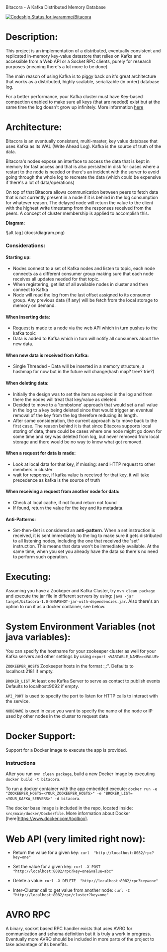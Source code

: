 Bitacora - A Kafka Distributed Memory Database 

[ ![Codeship Status for ivaramme/Bitacora](https://codeship.com/projects/af715930-26b3-0133-0bf7-42218616331f/status?branch=master)](https://codeship.com/projects/97183)

# Description:

This project is an implementation of a distributed, eventually consistent and replicated in-memory key-value datastore that relies on Kafka and accessible from a Web API or a Socket RPC clients, purely for research purposes (meaning there's a lot more to be done)

The main reason of using Kafka is to piggy back on it's great architecture that works as a distributed, highly scalable, serializable (in order) database log.

For a better performance, your Kafka cluster must have Key-based compaction enabled to make sure all keys (that are needed) exist but at the same time the log doesn't grow up infinitely. More information [here](https://cwiki.apache.org/confluence/display/KAFKA/Log+Compaction)

# Architecture:

Bitacora is an eventually consistent, multi-master, key value database that uses Kafka as its WAL (Write Ahead Log). Kafka is the source of truth of the data. 

 Bitacora's nodes expose an interface to access the data that is kept in memory for fast access and that is also persisted in disk for cases where a restart to the node is needed or there's an incident with the server to avoid going through the whole log to recreate the data (which could be expensive if there's a lot of data/operations)   
 
 On top of that Bitacora allows communication between peers to fetch data that is not currently present in a node if it is behind in the log consumption for whatever reason. The delayed node will return the value to the client with the highest write timestamp from the responses received from the peers. A concept of cluster membership is applied to accomplish this.

**Diagram:**

![alt tag] (docs/diagram.png)

### Considerations:
#### Starting up:
- Nodes connect to a set of Kafka nodes and listen to topic, each node connects as a different consumer group making sure that each node receives all updates needed for that topic.
- When registering, get list of all available nodes in cluster and then connect to Kafka
- Node will read the log from the last offset assigned to its consumer group. Any previous data (if any) will be fetch from the local storage to memory on demand.

#### When inserting data:
- Request is made to a node via the web API which in turn pushes to the kafka topic
- Data is added to Kafka which in turn will notify all consumers about the new data.

#### When new data is received from Kafka:
- Single Threaded - Data will be inserted in a memory structure, a hashmap for now but in the future will change(hash map? tree? trie?)

#### When deleting data:
- Initially the design was to set the item as expired in the log and from there the nodes will treat that key/value as deleted.
- Decided to move to a 'tombstone' approach that would set a null value in the log to a key being deleted since that would trigger an eventual removal of the key from the log therefore reducing its length.
- After some consideration, the current approach is to move back to the first case. The reason behind it is that since Bitacora supports local storing of data, there could be cases where one node might go down for some time and key was deleted from log, but never removed from local storage and there would be no way to know what got removed.

#### When a request for data is made:
- Look at local data for that key, if missing: send HTTP request to other members in cluster
- wait for response, if kafka value is received for that key, it will take precedence as kafka is the source of truth

#### When receiving a request from another node for data:
- Check at local cache, if not found return not found
- If found, return the value for the key and its metadata.

#### Anti-Patterns:
- Set-then-Get is considered an **anti-pattern**. When a set instruction is received, it is sent immediately to the log to make sure it gets distributed to all listening nodes, including the one that received the 'set' instruction. This means that data won't be immediately available. At the same time, when you set you already have the data so there's no need to perform such operation.

# Executing:

Assuming you have a Zookeper and Kafka Cluster, try `mvn clean package` and execute the jar file in different servers by using: `java -jar target/bitacora-1.0-SNAPSHOT-jar-with-dependencies.jar`. Also there's an option to run it as a docker container, see below.

# System Environment Variables (not java variables):

You can specify the hostname for your zookeeper cluster as well for your Kafka servers and other settings by using `export <VARIABLE_NAME>=<VALUE>`

`ZOOKEEPER_HOSTS` Zookeeper hosts in the format <host1>:<port1>,<host2>:<port2>". Defaults to localhost:2181 if empty.

`BROKER_LIST` At least one Kafka Server to serve as contact to publish events Defaults to localhost:9092 if empty.

`API_PORT` is used to specify the port to listen for HTTP calls to interact with the service.

`NODENAME` is used in case you want to specify the name of the node or IP used by other nodes in the cluster to request data


# Docker Support:

Support for a Docker image to execute the app is provided.

### Instructions 
After you run `mvn clean package`, build a new Docker image by executing `docker build -t bitacora`. 

To run a docker container with the app embedded execute: `docker run -e "ZOOKEEPER_HOSTS=<YOUR_ZOOKEEPER_HOSTS>" -e "BROKER_LIST=<YOUR_KAFKA_SERVERS>" -d bitacora`. 

The docker base image is included in the repo, located inside: `src/main/docker/Dockerfile`. More information about Docker [here|https://www.docker.com/toolbox].

# Web API (very limited right now):

- Return the value for a given key: `curl  "http://localhost:8082/rpc?key=one"`

- Set the value for a given key: `curl -X POST  "http://localhost:8082/rpc?key=one&value=abc"`

- Delete a value: `curl -X DELETE  "http://localhost:8082/rpc?key=one"`

- Inter-Cluster call to get value from another node: `curl -I "http://localhost:8082/rpc/cluster?key=one"`

# AVRO RPC

A binary, socket based RPC handler exists that uses AVRO for communication and schema definition but it is truly a work in progress. Eventually more AVRO should be included in more parts of the project to take advantage of its benefits.
